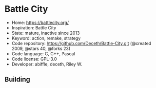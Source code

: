 # Battle City

- Home: https://battlecity.org/
- Inspiration: Battle City
- State: mature, inactive since 2013
- Keyword: action, remake, strategy
- Code repository: https://github.com/Deceth/Battle-City.git (@created 2009, @stars 40, @forks 23)
- Code language: C, C++, Pascal
- Code license: GPL-3.0
- Developer: abiffle, deceth, Riley W.

## Building
